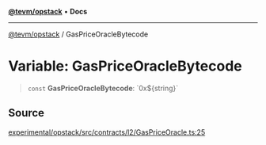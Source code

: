 [**@tevm/opstack**](../README.md) • **Docs**

***

[@tevm/opstack](../globals.md) / GasPriceOracleBytecode

# Variable: GasPriceOracleBytecode

> `const` **GasPriceOracleBytecode**: \`0x$\{string\}\`

## Source

[experimental/opstack/src/contracts/l2/GasPriceOracle.ts:25](https://github.com/evmts/tevm-monorepo/blob/main/experimental/opstack/src/contracts/l2/GasPriceOracle.ts#L25)
